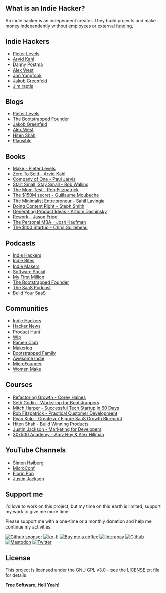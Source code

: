 ## What is an Indie Hacker?

An indie hacker is an independent creator. They build projects and make money independently without employees or external funding,

## Indie Hackers

- [Pieter Levels](https://twitter.com/levelsio)
- [Arvid Kahl](https://twitter.com/arvidkahl)
- [Danny Postma](https://twitter.com/dannypostmaa)
- [Alex West](https://twitter.com/alexwestco)
- [Jon Yongfook](https://twitter.com/yongfook)
- [Jakob Greenfeld](https://twitter.com/jakobgreenfeld)
- [Jim raptis](https://twitter.com/d__raptis)

## Blogs

- [Pieter Levels](https://levels.io/blog/)
- [The Bootstrapped Founder](https://thebootstrappedfounder.com/)
- [Jakob Greenfeld](https://jakobgreenfeld.com/)
- [Alex West](https://www.alexwest.co/)
- [Hiten Shah](https://hitenism.com/)
- [Plausible](https://plausible.io/blog)

## Books

- [Make - Pieter Levels](https://readmake.com/)
- [Zero To Sold - Arvid Kahl](https://zerotosold.com/)
- [Company of One - Paul Jarvis](https://amzn.to/3TQOGpo)
- [Start Small, Stay Small - Rob Walling](https://amzn.to/3DwdgGN)
- [The Mom Test - Rob Fitzpatrick](https://www.momtestbook.com/)
- [The $150M secret - Guillaume Moubeche](https://www.guillaumemoubeche.com/the-150m-dollar-secret)
- [The Minimalist Entrepreneur - Sahil Lavingia](https://www.minimalistentrepreneur.com/)
- [Doing Content Right - Steph Smith](https://doingcontentright.com/)
- [Generating Product Ideas - Artiom Dashinsky](https://productideasbook.com/)
- [Rework - Jason Fried](https://amzn.to/3TU4Luk)
- [The Personal MBA - Josh Kaufman](https://amzn.to/3N784fr)
- [The $100 Startup - Chris Guillebeau](https://amzn.to/3DtGIfe)

## Podcasts

- [Indie Hackers](https://share.transistor.fm/s/0723051d)
- [Indie Bites](https://indiebites.com/)
- [Indie Makers](https://anchor.fm/indiemakers)
- [Software Social](https://share.transistor.fm/s/c7c55be2)
- [My First Million](https://www.mfmpod.com/)
- [The Bootstrapped Founder](https://thebootstrappedfounder.com/podcast/)
- [The SaaS Podcast](https://saasclub.io/saas-podcast/)
- [Build Your SaaS](https://saas.transistor.fm/)

## Communities

- [Indie Hackers](https://indiehackers.com)
- [Hacker News](https://news.ycombinator.com)
- [Product Hunt](https://www.producthunt.com)
- [Wip](https://wip.co)
- [Ramen Club](https://www.ramenclub.so/)
- [Makerlog](https://getmakerlog.com/)
- [Bootstrapped Family](https://www.bootstrappedfamily.com/)
- [Awesome Indie](https://awesomeindie.com/)
- [MicroFounder](https://microfounder.com/)
- [Women Make](https://womenmake.com/)

## Courses

- [Refactoring Growth - Corey Haines](https://learn.swipefiles.com/refactoring-growth)
- [Seth Godin - Workshop for Bootstrappers](https://www.udemy.com/course/workshop-for-bootstrappers/)
- [Mitch Harper - Successful Tech Startup in 60 Days](https://foundr.com/60ds-public-sp)
- [Rob Fitzpatrick - Practical Customer Development](https://www.udemy.com/course/practical-customer-development/)
- [Ryan Kulp - Create a 7 Figure SaaS Growth Blueprint](https://growthcourse.teachable.com/)
- [Hiten Shah - Build Winning Products](https://app.producthabits.com/)
- [Justin Jackson - Marketing for Developers](https://www.devmarketing.xyz/)
- [30x500 Academy - Amy Hoy & Alex Hillman](https://30x500.com)

## YouTube Channels

- [Simon Høiberg](https://www.youtube.com/c/SimonHoiberg/videos)
- [MicroConf](https://www.youtube.com/c/MicroConf/videos)
- [Florin Pop](https://www.youtube.com/c/FlorinPop/videos)
- [Justin Jackson](https://www.youtube.com/c/JustinJackson/videos)

## Support me

I'd love to work on this project, but my time on this earth is limited, support my work to give me more time!

Please support me with a one-time or a monthly donation and help me continue my activities.

[![Github sponsor](https://img.shields.io/badge/github-Support%20my%20work-lightgrey?style=social&logo=github)](https://github.com/sponsors/johackim/)
[![ko-fi](https://img.shields.io/badge/ko--fi-Support%20my%20work-lightgrey?style=social&logo=ko-fi)](https://ko-fi.com/johackim)
[![Buy me a coffee](https://img.shields.io/badge/Buy%20me%20a%20coffee-Support%20my%20work-lightgrey?style=social&logo=buy%20me%20a%20coffee&logoColor=%23FFDD00)](https://www.buymeacoffee.com/johackim)
[![liberapay](https://img.shields.io/badge/liberapay-Support%20my%20work-lightgrey?style=social&logo=liberapay&logoColor=%23F6C915)](https://liberapay.com/johackim/donate)
[![Github](https://img.shields.io/github/followers/johackim?label=Follow%20me&style=social)](https://github.com/johackim)
[![Mastodon](https://img.shields.io/mastodon/follow/1631?domain=https%3A%2F%2Fmastodon.ethibox.fr&style=social)](https://mastodon.ethibox.fr/@johackim)
[![Twitter](https://img.shields.io/twitter/follow/_johackim?style=social)](https://twitter.com/_johackim)

## License

This project is licensed under the GNU GPL v3.0 - see the [LICENSE.txt](https://raw.githubusercontent.com/johackim/awesome-indiehackers/master/LICENSE.txt) file for details

**Free Software, Hell Yeah!**
